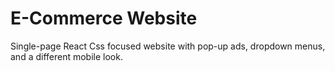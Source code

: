 # E-Commerce Website

Single-page React Css focused website with pop-up ads, dropdown menus, and a different mobile look.
